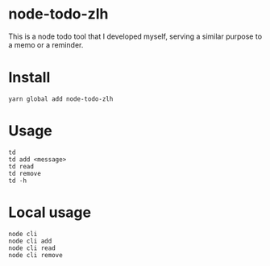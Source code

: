 # node-todo-zlh
This is a node todo tool that I developed myself, serving a similar purpose to a memo or a reminder.

# Install

```
yarn global add node-todo-zlh

```

# Usage

```
td 
td add <message>
td read
td remove
td -h
```


# Local usage
```
node cli
node cli add
node cli read
node cli remove
```



